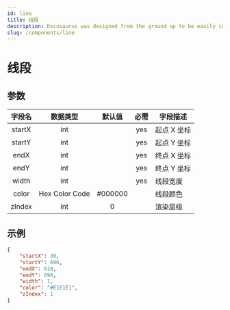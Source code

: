 ```yaml
---
id: line
title: 线段
description: Docusaurus was designed from the ground up to be easily installed and used to get your website up and running quickly.
slug: /components/line
---
```


# 线段

## 参数

| 字段名 | 数据类型       | 默认值   | 必需 | 字段描述    |
| :------: | :--------------: | :--------: | :----------: | ----------- |
| startX | int            |          | yes         | 起点 X 坐标 |
| startY | int            |          | yes         | 起点 Y 坐标 |
| endX   | int            |          | yes         | 终点 X 坐标 |
| endY   | int            |          | yes         | 终点 Y 坐标 |
| width  | int            |          | yes         | 线段宽度    |
| color  | Hex Color Code | #000000 |          | 线段颜色    |
| zIndex | int            | 0        |          | 渲染层级    |

## 示例
```json
{
    "startX": 30,
    "startY": 696,
    "endX": 610,
    "endY": 696,
    "width": 1,
    "color": "#E1E1E1",
    "zIndex": 1
}
```
